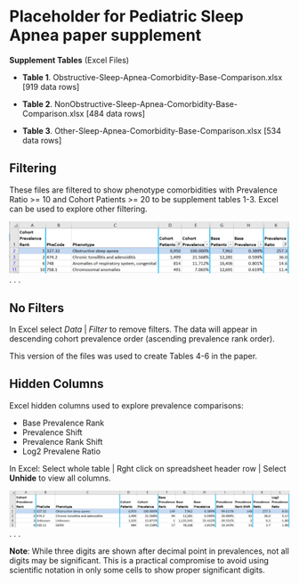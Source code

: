 # Placeholder for Pediatric Sleep Apnea paper supplement

**Supplement Tables** (Excel Files)

* **Table 1**. Obstructive-Sleep-Apnea-Comorbidity-Base-Comparison.xlsx [919 data rows]

* **Table 2**. NonObstructive-Sleep-Apnea-Comorbidity-Base-Comparison.xlsx [484 data rows]

* **Table 3**. Other-Sleep-Apnea-Comorbidity-Base-Comparison.xlsx [534 data rows]

## Filtering

These files are filtered to show phenotype comorbidities with Prevalence Ratio >= 10 and Cohort Patients >= 20 to be supplement tables 1-3. Excel can be used to explore other filtering.

![Obstructive Sleep Apnea - Filtered Comorbidities](Obstructive-Filtered-Hidden.PNG)
. . .


## No Filters

In Excel select *Data* | *Filter* to remove filters. The data will appear in descending cohort prevalence order (ascending prevalence rank order).

This version of the files was used to create Tables 4-6 in the paper.

## Hidden Columns

Excel hidden columns used to explore prevalence comparisons:

* Base Prevalence Rank
* Prevalence Shift
* Prevalence Rank Shift
* Log2 Prevalene Ratio

In Excel:  Select whole table | Rght click on spreadsheet header row | Select **Unhide** to view all columns.

![Obstructive Sleep Apnea -- All Comorbidities](Obstructive-NoFilters-NoHiding.PNG)
. . .

**Note**:  While three digits are shown after decimal point in prevalences, not all digits may be significant. This is a practical compromise to avoid using scientific notation in only some cells to show proper significant digits.
